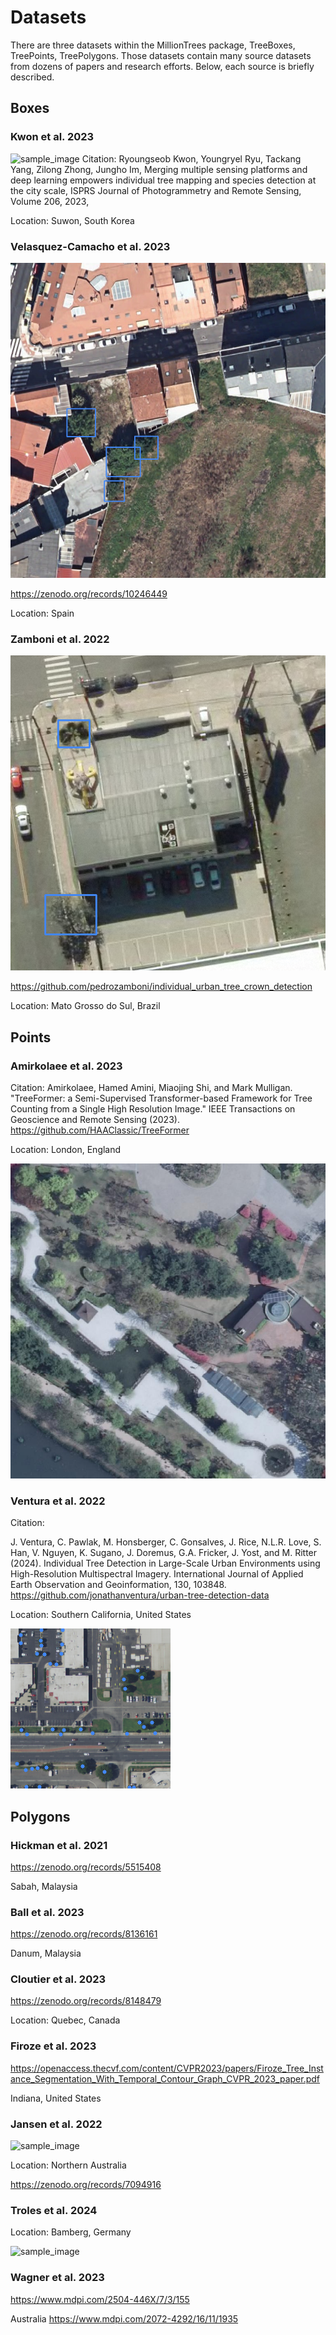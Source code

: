 # Datasets

There are three datasets within the MillionTrees package, TreeBoxes, TreePoints, TreePolygons. Those datasets contain many source datasets from dozens of papers and research efforts. Below, each source is briefly described.

## Boxes

### Kwon et al. 2023

![sample_image](public/Kwon_et_al_2023.png)
Citation: Ryoungseob Kwon, Youngryel Ryu, Tackang Yang, Zilong Zhong, Jungho Im,
Merging multiple sensing platforms and deep learning empowers individual tree mapping and species detection at the city scale,
ISPRS Journal of Photogrammetry and Remote Sensing, Volume 206, 2023,

Location: Suwon, South Korea

### Velasquez-Camacho et al. 2023

![sample_image](public/Velasquez-Camacho_et_al._2023.png)

https://zenodo.org/records/10246449

Location: Spain

### Zamboni et al. 2022

![sample_image](public/Zamboni_et_al._2021.png)

https://github.com/pedrozamboni/individual_urban_tree_crown_detection

Location: Mato Grosso do Sul, Brazil

## Points

### Amirkolaee et al. 2023

Citation: Amirkolaee, Hamed Amini, Miaojing Shi, and Mark Mulligan. "TreeFormer: a Semi-Supervised Transformer-based Framework for Tree Counting from a Single High Resolution Image." IEEE Transactions on Geoscience and Remote Sensing (2023). https://github.com/HAAClassic/TreeFormer

Location: London, England

![sample_image](public/TreeFormer.jpg)

### Ventura et al. 2022

Citation: 

J. Ventura, C. Pawlak, M. Honsberger, C. Gonsalves, J. Rice, N.L.R. Love, S. Han, V. Nguyen, K. Sugano, J. Doremus, G.A. Fricker, J. Yost, and M. Ritter (2024). Individual Tree Detection in Large-Scale Urban Environments using High-Resolution Multispectral Imagery. International Journal of Applied Earth Observation and Geoinformation, 130, 103848. https://github.com/jonathanventura/urban-tree-detection-data

Location: Southern California, United States

![sample_image](docs/public/Ventura_et_al._2022.png)

## Polygons

### Hickman et al. 2021

https://zenodo.org/records/5515408

Sabah, Malaysia

### Ball et al. 2023

https://zenodo.org/records/8136161

Danum, Malaysia

### Cloutier et al. 2023

https://zenodo.org/records/8148479

Location: Quebec, Canada

### Firoze et al. 2023

https://openaccess.thecvf.com/content/CVPR2023/papers/Firoze_Tree_Instance_Segmentation_With_Temporal_Contour_Graph_CVPR_2023_paper.pdf

Indiana, United States

### Jansen et al. 2022

![sample_image](public/Jansen.png)

Location: Northern Australia

https://zenodo.org/records/7094916

### Troles et al. 2024

Location: Bamberg, Germany

![sample_image](public/Troles.png")

### Wagner et al. 2023

https://www.mdpi.com/2504-446X/7/3/155

Australia
https://www.mdpi.com/2072-4292/16/11/1935
